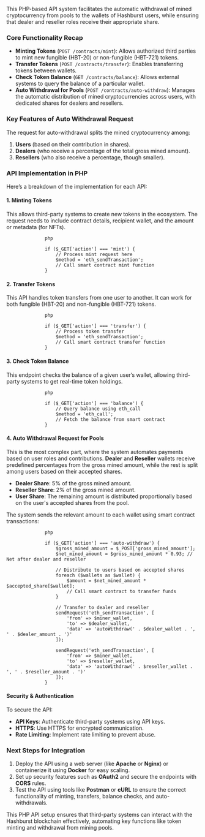 This PHP-based API system facilitates the automatic withdrawal of mined cryptocurrency from pools to the wallets of Hashburst users, while ensuring that dealer and reseller roles receive their appropriate share.

### **Core Functionality Recap**

- **Minting Tokens** (`POST /contracts/mint`): Allows authorized third parties to mint new fungible (HBT-20) or non-fungible (HBT-721) tokens.
- **Transfer Tokens** (`POST /contracts/transfer`): Enables transferring tokens between wallets.
- **Check Token Balance** (`GET /contracts/balance`): Allows external systems to query the balance of a particular wallet.
- **Auto Withdrawal for Pools** (`POST /contracts/auto-withdraw`): Manages the automatic distribution of mined cryptocurrencies across users, with dedicated shares for dealers and resellers.

### **Key Features of Auto Withdrawal Request**

The request for auto-withdrawal splits the mined cryptocurrency among:
1. **Users** (based on their contribution in shares).
2. **Dealers** (who receive a percentage of the total gross mined amount).
3. **Resellers** (who also receive a percentage, though smaller).

### **API Implementation in PHP**

Here’s a breakdown of the implementation for each API:

#### **1. Minting Tokens**

This allows third-party systems to create new tokens in the ecosystem. The request needs to include contract details, recipient wallet, and the amount or metadata (for NFTs).

                  php
                  
                  if ($_GET['action'] === 'mint') {
                      // Process mint request here
                      $method = 'eth_sendTransaction';
                      // Call smart contract mint function
                  }

#### **2. Transfer Tokens**

This API handles token transfers from one user to another. It can work for both fungible (HBT-20) and non-fungible (HBT-721) tokens.

                  php
                  
                  if ($_GET['action'] === 'transfer') {
                      // Process token transfer
                      $method = 'eth_sendTransaction';
                      // Call smart contract transfer function
                  }

#### **3. Check Token Balance**

This endpoint checks the balance of a given user’s wallet, allowing third-party systems to get real-time token holdings.

                  php
                  
                  if ($_GET['action'] === 'balance') {
                      // Query balance using eth_call
                      $method = 'eth_call';
                      // Fetch the balance from smart contract
                  }

#### **4. Auto Withdrawal Request for Pools**

This is the most complex part, where the system automates payments based on user roles and contributions. **Dealer** and **Reseller** wallets receive predefined percentages from the gross mined amount, while the rest is split among users based on their accepted shares.

- **Dealer Share**: 5% of the gross mined amount.
- **Reseller Share**: 2% of the gross mined amount.
- **User Share**: The remaining amount is distributed proportionally based on the user's accepted shares from the pool.

The system sends the relevant amount to each wallet using smart contract transactions:

                  php
                  
                  if ($_GET['action'] === 'auto-withdraw') {
                      $gross_mined_amount = $_POST['gross_mined_amount'];
                      $net_mined_amount = $gross_mined_amount * 0.93; // Net after dealer and reseller
                      
                      // Distribute to users based on accepted shares
                      foreach ($wallets as $wallet) {
                          $amount = $net_mined_amount * $accepted_share[$wallet];
                          // Call smart contract to transfer funds
                      }
                      
                      // Transfer to dealer and reseller
                      sendRequest('eth_sendTransaction', [
                          'from' => $miner_wallet,
                          'to' => $dealer_wallet,
                          'data' => 'autoWithdraw(' . $dealer_wallet . ', ' . $dealer_amount . ')'
                      ]);
                      
                      sendRequest('eth_sendTransaction', [
                          'from' => $miner_wallet,
                          'to' => $reseller_wallet,
                          'data' => 'autoWithdraw(' . $reseller_wallet . ', ' . $reseller_amount . ')'
                      ]);
                  }

#### **Security & Authentication**

To secure the API:

- **API Keys**: Authenticate third-party systems using API keys.
- **HTTPS**: Use HTTPS for encrypted communication.
- **Rate Limiting**: Implement rate limiting to prevent abuse.

### **Next Steps for Integration**

1. Deploy the API using a web server (like **Apache** or **Nginx**) or containerize it using **Docker** for easy scaling.
2. Set up security features such as **OAuth2** and secure the endpoints with **CORS** rules.
3. Test the API using tools like **Postman** or **cURL** to ensure the correct functionality of minting, transfers, balance checks, and auto-withdrawals.

This PHP API setup ensures that third-party systems can interact with the Hashburst blockchain effectively, automating key functions like token minting and withdrawal from mining pools.

